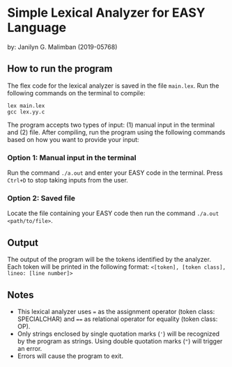 # Simple Lexical Analyzer for EASY Language
by: Janilyn G. Malimban (2019-05768)

## How to run the program
The flex code for the lexical analyzer is saved in the file `main.lex`. Run the following commands on the terminal to compile:
```
lex main.lex
gcc lex.yy.c
```
The program accepts two types of input: (1) manual input in the terminal and (2) file. After compiling, run the program using the following commands based on how you want to provide your input:
### Option 1: Manual input in the terminal
Run the command `./a.out` and enter your EASY code in the terminal. Press `Ctrl+D` to stop taking inputs from the user.
### Option 2: Saved file
Locate the file containing your EASY code then run the command `./a.out <path/to/file>`.


## Output
The output of the program will be the tokens identified by the analyzer. Each token will be printed in the following format:
`<[token], [token class], lineo: [line number]>`

## Notes
* This lexical analyzer uses `=` as the assignment operator (token class: SPECIALCHAR) and `==` as relational operator for equality (token class: OP).
* Only strings enclosed by single quotation marks (`'`) will be recognized by the program as strings. Using double quotation marks (`"`) will trigger an error.
* Errors will cause the program to exit.
